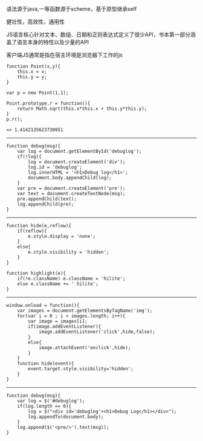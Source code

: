 语法源于java,一等函数源于scheme，基于原型继承self

健壮性，高效性，通用性

JS语言核心针对文本、数组、日期和正则表达式定义了很少API，书本第一部分涵盖了语言本身的特性以及少量的API

客户端JS通常是指在宿主环境是浏览器下工作的js

    function Point(x,y){
        this.x = x;
        this.y = y;
    }

    var p = new Point(1,1);

    Point.prototype.r = function(){
        return Math.sqrt(this.x*this.x + this.y*this.y);
    }
    p.r();

    => 1.4142135623730951

---

    function debug(msg){
        var log = document.getElementById('debuglog');
        if(!log){
            log = document.createElement('div');
            log.id = 'debuglog';
            log.innerHTML = '<h1>Debug log</h1>';
            document.body.appendChild(log);
        }
        var pre = document.createElement('pre');
        var text = document.createTextNode(msg);
        pre.appendChild(text);
        log.appendChild(pre);
    }

---

    function hide(e,reflow){
        if(reflow){
            e.style.display = 'none';
        }
        else{
            e.style.visibility = 'hidden';
        }
    }

    function highlight(e){
        if(!e.className) e.className = 'hilite';
        else e.className += ' hilite';
    }

---

    window.onload = function(){
        var images = document.getElementsByTagName('img');
        for(var i = 0 ; i < images.length; i++){
            var image = images[i];
            if(image.addEventListener){
                image.addEventListener('click',hide,false);
            }
            else{
                image.attachEvent('onclick',hide);
            }
        }
        function hide(event){
            event.target.style.visibility='hidden';
        }
    }

---

    function debug(msg){
        var log = $('#debuglog');
        if(log.length == 0){
            log = $("<div id='debuglog'><h1>Debug Log</h1></div>");
            log.appendTo(document.body);
        }
        log.append($('<pre/>').text(msg));
    }
